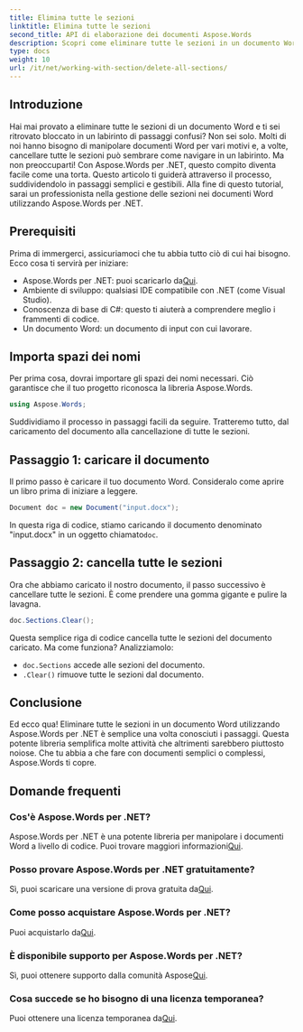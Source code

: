 ```yaml
---
title: Elimina tutte le sezioni
linktitle: Elimina tutte le sezioni
second_title: API di elaborazione dei documenti Aspose.Words
description: Scopri come eliminare tutte le sezioni in un documento Word utilizzando Aspose.Words per .NET con questa guida passo passo facile da seguire.
type: docs
weight: 10
url: /it/net/working-with-section/delete-all-sections/
---
```

## Introduzione

Hai mai provato a eliminare tutte le sezioni di un documento Word e ti sei ritrovato bloccato in un labirinto di passaggi confusi? Non sei solo. Molti di noi hanno bisogno di manipolare documenti Word per vari motivi e, a volte, cancellare tutte le sezioni può sembrare come navigare in un labirinto. Ma non preoccuparti! Con Aspose.Words per .NET, questo compito diventa facile come una torta. Questo articolo ti guiderà attraverso il processo, suddividendolo in passaggi semplici e gestibili. Alla fine di questo tutorial, sarai un professionista nella gestione delle sezioni nei documenti Word utilizzando Aspose.Words per .NET.

## Prerequisiti

Prima di immergerci, assicuriamoci che tu abbia tutto ciò di cui hai bisogno. Ecco cosa ti servirà per iniziare:

-  Aspose.Words per .NET: puoi scaricarlo da[Qui](https://releases.aspose.com/words/net/).
- Ambiente di sviluppo: qualsiasi IDE compatibile con .NET (come Visual Studio).
- Conoscenza di base di C#: questo ti aiuterà a comprendere meglio i frammenti di codice.
- Un documento Word: un documento di input con cui lavorare.

## Importa spazi dei nomi

Per prima cosa, dovrai importare gli spazi dei nomi necessari. Ciò garantisce che il tuo progetto riconosca la libreria Aspose.Words.

```csharp
using Aspose.Words;
```

Suddividiamo il processo in passaggi facili da seguire. Tratteremo tutto, dal caricamento del documento alla cancellazione di tutte le sezioni.

## Passaggio 1: caricare il documento

Il primo passo è caricare il tuo documento Word. Consideralo come aprire un libro prima di iniziare a leggere.

```csharp
Document doc = new Document("input.docx");
```

 In questa riga di codice, stiamo caricando il documento denominato "input.docx" in un oggetto chiamato`doc`.

## Passaggio 2: cancella tutte le sezioni

Ora che abbiamo caricato il nostro documento, il passo successivo è cancellare tutte le sezioni. È come prendere una gomma gigante e pulire la lavagna.

```csharp
doc.Sections.Clear();
```

Questa semplice riga di codice cancella tutte le sezioni del documento caricato. Ma come funziona? Analizziamolo:

- `doc.Sections` accede alle sezioni del documento.
- `.Clear()` rimuove tutte le sezioni dal documento.

## Conclusione

Ed ecco qua! Eliminare tutte le sezioni in un documento Word utilizzando Aspose.Words per .NET è semplice una volta conosciuti i passaggi. Questa potente libreria semplifica molte attività che altrimenti sarebbero piuttosto noiose. Che tu abbia a che fare con documenti semplici o complessi, Aspose.Words ti copre. 

## Domande frequenti

### Cos'è Aspose.Words per .NET?
 Aspose.Words per .NET è una potente libreria per manipolare i documenti Word a livello di codice. Puoi trovare maggiori informazioni[Qui](https://reference.aspose.com/words/net/).

### Posso provare Aspose.Words per .NET gratuitamente?
 Sì, puoi scaricare una versione di prova gratuita da[Qui](https://releases.aspose.com/).

### Come posso acquistare Aspose.Words per .NET?
 Puoi acquistarlo da[Qui](https://purchase.aspose.com/buy).

### È disponibile supporto per Aspose.Words per .NET?
Sì, puoi ottenere supporto dalla comunità Aspose[Qui](https://forum.aspose.com/c/words/8).

### Cosa succede se ho bisogno di una licenza temporanea?
 Puoi ottenere una licenza temporanea da[Qui](https://purchase.aspose.com/temporary-license/).